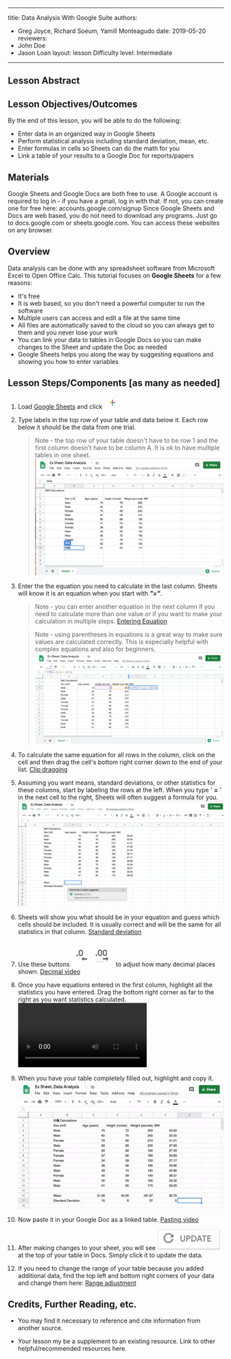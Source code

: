 
---
title: Data Analysis With Google Suite
authors:
- Greg Joyce, Richard Soeum, Yamill Monteagudo
date: 2019-05-20
reviewers:
- John Doe
- Jason Loan
layout: lesson
Difficulty level: Intermediate
---

## Lesson Abstract

## Lesson Objectives/Outcomes

By the end of this lesson, you will be able to do the following:

* Enter data in an organized way in Google Sheets
* Perform statistical analysis including standard deviation, mean, etc.
* Enter formulas in cells so Sheets can do the math for you
* Link a table of your results to a Google Doc for reports/papers


## Materials

Google Sheets and Google Docs are both free to use. A Google account is required to log in - if you have a gmail, log in with that. If not, you can create one for free here: accounts.google.com/signup
Since Google Sheets and Docs are web based, you do not need to download any programs. Just go to docs.google.com or sheets.google.com. You can access these websites on any browser.

## Overview

Data analysis can be done with any spreadsheet software from Microsoft Excel to Open Office Calc. This tutorial focuses on **Google Sheets** for a few reasons:

* It's free
* It is web based, so you don't need a powerful computer to run the software
* Multiple users can access and edit a file at the same time
* All files are automatically saved to the cloud so you can always get to them and you never lose your work
* You can link your data to tables in Google Docs so you can make changes to the Sheet and update the Doc as needed
* Google Sheets helps you along the way by suggesting equations and showing you how to enter variables

## Lesson Steps/Components [as many as needed]


1. Load [Google Sheets](https://www.google.com ) and click <img src="https://raw.githubusercontent.com/ymonteagudo9896/pierce-hacker-submissions/master/New_file_logo.png" width="40" height="30">

2. Type labels in the top row of your table and data below it. Each row below it should be the data from one trial.

      >Note - the top row of your table doesn't have to be row 1 and the first column doesn't have to be column A. It is ok to have multiple tables in one sheet.
   ![Table Layout](https://raw.githubusercontent.com/ymonteagudo9896/pierce-hacker-submissions/master/lessons/images/GRY/Table_Layout.png)

3. Enter the the equation you need to calculate in the last column. Sheets will know it is an equation when you start with ***"="***.

    >Note - you can enter another equation in the next column if you need to calculate more than one value _or_ if you want to make your calculation in multiple steps. 
   [Entering Equation](https://raw.githubusercontent.com/ymonteagudo9896/pierce-hacker-submissions/master/lessons/images/GRY/Entering_Equation.mov)

    >Note - using parentheses in equations is a great way to make sure values are calculated correctly. This is especially helpful with complex equations and also for beginners. 
   ![Equation with Parentheses](https://raw.githubusercontent.com/ymonteagudo9896/pierce-hacker-submissions/master/lessons/images/GRY/Equation_with_Parentheses.png) 

4. To calculate the same equation for all rows in the column, click on the cell and then drag the cell's bottom right corner down to the end of your list. [Clip dragging](https://github.com/ymonteagudo9896/pierce-hacker-submissions/blob/master/lessons/images/GRY/Copying.mov?raw=true)

5. Assuming you want means, standard deviations, or other statistics for these columns, start by labeling the rows at the left. When you type ' **=** ' in the next cell to the right, Sheets will often suggest a formula for you. ![Suggested Equations](https://raw.githubusercontent.com/ymonteagudo9896/pierce-hacker-submissions/master/lessons/images/GRY/Suggested_Equations.png)

6. Sheets will show you what should be in your equation and guess which cells should be included. It is usually correct and will be the same for all statistics in that column. [Standard deviation](https://github.com/ymonteagudo9896/pierce-hacker-submissions/blob/master/lessons/images/GRY/Standard_Deviation.mov)

7. Use these buttons ![Decimal Buttons](https://raw.githubusercontent.com/ymonteagudo9896/pierce-hacker-submissions/master/lessons/images/GRY/Decimal_Buttons.png) to adjust how many decimal places shown. [Decimal video](https://github.com/ymonteagudo9896/pierce-hacker-submissions/blob/master/lessons/images/GRY/Decimals.mov?raw=true)

8. Once you have equations entered in the first column, highlight all the statistics you have entered. Drag the bottom right corner as far to the right as you want statistics calculated. ![Dragging to the right video](https://github.com/ymonteagudo9896/pierce-hacker-submissions/blob/master/lessons/images/GRY/Drag_Right.mov?)

9. When you have your table completely filled out, highlight and copy it. ![Copying gif](https://github.com/gjoyce42/Technical_Writing/blob/master/Tech_Gifs/Copy.gif)

10. Now paste it in your Google Doc as a linked table. [Pasting video](https://github.com/ymonteagudo9896/pierce-hacker-submissions/blob/master/lessons/images/GRY/Pasting.mov?raw=true)

11. After making changes to your sheet, you will see ![Update Buttons](https://raw.githubusercontent.com/ymonteagudo9896/pierce-hacker-submissions/master/lessons/images/GRY/Update_Button.png) at the top of your table in Docs. Simply click it to update the data.

12. If you need to change the range of your table because you added additional data, find the top left and bottom right corners of your data and change them here: [Range adjustment](https://github.com/ymonteagudo9896/pierce-hacker-submissions/blob/master/lessons/images/GRY/Change_Range.mov?raw=true)

## Credits, Further Reading, etc.

* You may find it necessary to reference and cite information from another source.

* Your lesson my be a supplement to an existing resource. Link to other helpful/recommended resources here.
<!--stackedit_data:
eyJoaXN0b3J5IjpbMjA2MDkwOTc2NSwtMTYxODQwOTgwNywtMT
QzMTk3MjU3NiwtODk3ODA2NzI2LC0xMzk5MjY0MTg3LDE0ODY2
MjMxNjAsMTY3Mzg2NjI1NiwxMDQzMjAyNjEyLC0xMTI0Mzg2NT
U0LC0xOTM4MDA5Njk0LDExMzY4MDk3NzcsLTE0ODcxNjI2NDcs
LTE3MjkwODIxNzhdfQ==
-->

<!--stackedit_data:
eyJoaXN0b3J5IjpbMTk2MjQ2NzAxNiwtODg5NTI5OTI1LDIwNj
A5MDk3NjUsLTE2MTg0MDk4MDcsLTE0MzE5NzI1NzYsLTg5Nzgw
NjcyNiwtMTM5OTI2NDE4NywxNDg2NjIzMTYwLDE2NzM4NjYyNT
YsMTA0MzIwMjYxMiwtMTEyNDM4NjU1NCwtMTkzODAwOTY5NCwx
MTM2ODA5Nzc3LC0xNDg3MTYyNjQ3LC0xNzI5MDgyMTc4XX0=
-->